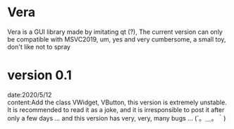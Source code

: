 # Vera
Vera is a GUI library made by imitating qt (?), The current version can only be compatible with MSVC2019, um, yes and very cumbersome, a small toy, don't like not to spray
# version 0.1
date:2020/5/12 <br>
content:Add the class VWidget, VButton, this version is extremely unstable. It is recommended to read it as a joke, and it is irresponsible to post it after only a few days ... and this version has very, very, many bugs ... (´。＿。｀)
